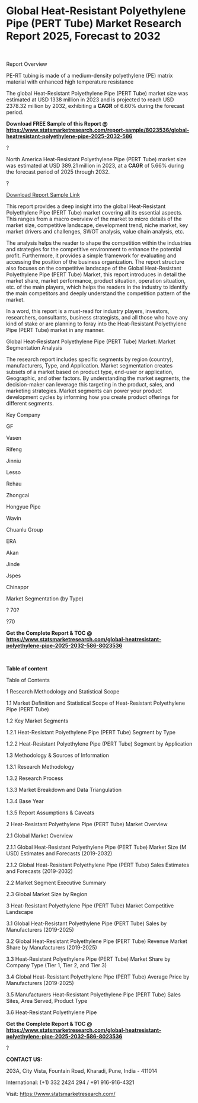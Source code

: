 <h1>Global Heat-Resistant Polyethylene Pipe (PERT Tube) Market Research Report 2025, Forecast to 2032</h1><br/><p>Report Overview</p>
 
 
 
 <p>PE-RT tubing is made of a medium-density polyethylene (PE) matrix material with enhanced high temperature resistance</p>
 
 
 
 <p>The global Heat-Resistant Polyethylene Pipe (PERT Tube) market size was estimated at USD 1338 million in 2023 and is projected to reach USD 2378.32 million by 2032, exhibiting a <strong>CAGR</strong> of 6.60% during the forecast period.</p>
 
 
 
 <div><b>Download FREE Sample of this Report @ <a href="https://www.statsmarketresearch.com/download-free-sample/8023536/global-heatresistant-polyethylene-pipe-2025-2032-586">https://www.statsmarketresearch.com/report-sample/8023536/global-heatresistant-polyethylene-pipe-2025-2032-586</a></b></div>
 
 
 
 <p>? </p>
 
 
 
 <p>North America Heat-Resistant Polyethylene Pipe (PERT Tube) market size was estimated at USD 389.21 million in 2023, at a <strong>CAGR</strong> of 5.66% during the forecast period of 2025 through 2032.</p>
 
 
 
 <p>? </p>
 
 
 
 <p><a href="https://www.statsmarketresearch.com/download-free-sample/8023536/global-heatresistant-polyethylene-pipe-2025-2032-586">Download Report Sample Link</a></p>
 
 
 
 <p>This report provides a deep insight into the global Heat-Resistant Polyethylene Pipe (PERT Tube) market covering all its essential aspects. This ranges from a macro overview of the market to micro details of the market size, competitive landscape, development trend, niche market, key market drivers and challenges, SWOT analysis, value chain analysis, etc.</p>
 
 
 
 <p>The analysis helps the reader to shape the competition within the industries and strategies for the competitive environment to enhance the potential profit. Furthermore, it provides a simple framework for evaluating and accessing the position of the business organization. The report structure also focuses on the competitive landscape of the Global Heat-Resistant Polyethylene Pipe (PERT Tube) Market, this report introduces in detail the market share, market performance, product situation, operation situation, etc. of the main players, which helps the readers in the industry to identify the main competitors and deeply understand the competition pattern of the market.</p>
 
 
 
 <p>In a word, this report is a must-read for industry players, investors, researchers, consultants, business strategists, and all those who have any kind of stake or are planning to foray into the Heat-Resistant Polyethylene Pipe (PERT Tube) market in any manner.</p>
 
 
 
 <p>Global Heat-Resistant Polyethylene Pipe (PERT Tube) Market: Market Segmentation Analysis</p>
 
 
 
 <p>The research report includes specific segments by region (country), manufacturers, Type, and Application. Market segmentation creates subsets of a market based on product type, end-user or application, Geographic, and other factors. By understanding the market segments, the decision-maker can leverage this targeting in the product, sales, and marketing strategies. Market segments can power your product development cycles by informing how you create product offerings for different segments.</p>
 
 
 
 <p>Key Company</p>
 
 
 
 <p>GF</p>
 
 
 
 <p>Vasen</p>
 
 
 
 <p>Rifeng</p>
 
 
 
 <p>Jinniu</p>
 
 
 
 <p>Lesso</p>
 
 
 
 <p>Rehau</p>
 
 
 
 <p>Zhongcai</p>
 
 
 
 <p>Hongyue Pipe</p>
 
 
 
 <p>Wavin</p>
 
 
 
 <p>Chuanlu Group</p>
 
 
 
 <p>ERA</p>
 
 
 
 <p>Akan</p>
 
 
 
 <p>Jinde</p>
 
 
 
 <p>Jspes</p>
 
 
 
 <p>Chinappr</p>
 
 
 
 <p>Market Segmentation (by Type)</p>
 
 
 
 <p>? 70?</p>
 
 
 
 <p>?70</p>
 
 
 
 <div><b>Get the Complete Report & TOC @ <a href="https://www.statsmarketresearch.com/global-heatresistant-polyethylene-pipe-2025-2032-586-8023536">https://www.statsmarketresearch.com/global-heatresistant-polyethylene-pipe-2025-2032-586-8023536</a></b></div>
 
 
 
 <p><br />
 
 <b>Table of content</b></p>
 
 
 
 <p>Table of Contents<br />
 
 1 Research Methodology and Statistical Scope<br />
 
 1.1 Market Definition and Statistical Scope of Heat-Resistant Polyethylene Pipe (PERT Tube)<br />
 
 1.2 Key Market Segments<br />
 
 1.2.1 Heat-Resistant Polyethylene Pipe (PERT Tube) Segment by Type<br />
 
 1.2.2 Heat-Resistant Polyethylene Pipe (PERT Tube) Segment by Application<br />
 
 1.3 Methodology & Sources of Information<br />
 
 1.3.1 Research Methodology<br />
 
 1.3.2 Research Process<br />
 
 1.3.3 Market Breakdown and Data Triangulation<br />
 
 1.3.4 Base Year<br />
 
 1.3.5 Report Assumptions & Caveats<br />
 
 2 Heat-Resistant Polyethylene Pipe (PERT Tube) Market Overview<br />
 
 2.1 Global Market Overview<br />
 
 2.1.1 Global Heat-Resistant Polyethylene Pipe (PERT Tube) Market Size (M USD) Estimates and Forecasts (2019-2032)<br />
 
 2.1.2 Global Heat-Resistant Polyethylene Pipe (PERT Tube) Sales Estimates and Forecasts (2019-2032)<br />
 
 2.2 Market Segment Executive Summary<br />
 
 2.3 Global Market Size by Region<br />
 
 3 Heat-Resistant Polyethylene Pipe (PERT Tube) Market Competitive Landscape<br />
 
 3.1 Global Heat-Resistant Polyethylene Pipe (PERT Tube) Sales by Manufacturers (2019-2025)<br />
 
 3.2 Global Heat-Resistant Polyethylene Pipe (PERT Tube) Revenue Market Share by Manufacturers (2019-2025)<br />
 
 3.3 Heat-Resistant Polyethylene Pipe (PERT Tube) Market Share by Company Type (Tier 1, Tier 2, and Tier 3)<br />
 
 3.4 Global Heat-Resistant Polyethylene Pipe (PERT Tube) Average Price by Manufacturers (2019-2025)<br />
 
 3.5 Manufacturers Heat-Resistant Polyethylene Pipe (PERT Tube) Sales Sites, Area Served, Product Type<br />
 
 3.6 Heat-Resistant Polyethylene Pipe</p>
 
 
 
 <div><b>Get the Complete Report & TOC @ <a href="https://www.statsmarketresearch.com/global-heatresistant-polyethylene-pipe-2025-2032-586-8023536">https://www.statsmarketresearch.com/global-heatresistant-polyethylene-pipe-2025-2032-586-8023536</a></b></div>
 
 
 
 <p>? </p>
 
 
 
 <p><b>CONTACT US:</b><br />
 
 203A, City Vista, Fountain Road, Kharadi, Pune, India - 411014<br />
 
 International: (+1) 332 2424 294 / +91 916-916-4321<br />
 
 Visit: <a href="https://www.statsmarketresearch.com/">https://www.statsmarketresearch.com/</a></p>